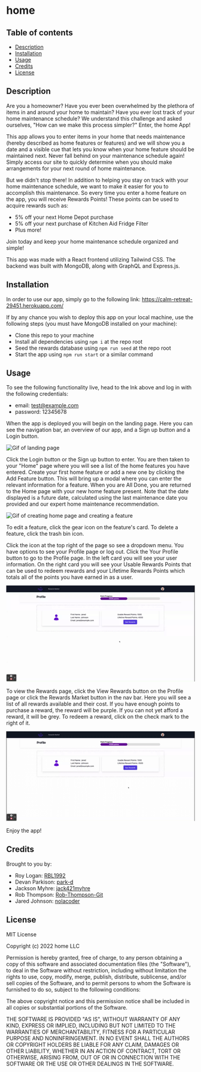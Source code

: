 # home 

## Table of contents
- [Description](#description)
- [Installation](#installation)
- [Usage](#usage)
- [Credits](#credits)
- [License](#license)


## Description

Are you a homeowner? Have you ever been overwhelmed by the plethora of items in and around your home to maintain? Have you ever lost track of your home maintenance schedule? We understand this challenge and asked ourselves, "How can we make this process simpler?" Enter, the home App!

This app allows you to enter items in your home that needs maintenance (hereby described as home features or features) and we will show you a date and a visible cue that lets you know when your home feature should be maintained next. Never fall behind on your maintenance schedule again! Simply access our site to quickly determine when you should make arrangements for your next round of home maintenance. 

But we didn't stop there! In addition to helping you stay on track with your home maintenance schedule, we want to make it easier for you to accomplish this maintenance. So every time you enter a home feature on the app, you will receive Rewards Points! These points can be used to acquire rewards such as:
- 5% off your next Home Depot purchase
- 5% off your next purchase of Kitchen Aid Fridge Filter
- Plus more!

Join today and keep your home maintenance schedule organized and simple!

This app was made with a React frontend utilizing Tailwind CSS. The backend was built with MongoDB, along with GraphQL and Express.js.


## Installation

In order to use our app, simply go to the following link: https://calm-retreat-29451.herokuapp.com/

If by any chance you wish to deploy this app on your local machine, use the following steps (you must have MongoDB installed on your machine):
- Clone this repo to your machine
- Install all dependencies using `npm i` at the repo root
- Seed the rewards database using `npm run seed` at the repo root
- Start the app using `npm run start` or a similar command

## Usage

To see the following functionality live, head to the lnk above and log in with the following credentials:
- email: test@example.com
- password: 12345678

When the app is deployed you will begin on the landing page. Here you can see the navigation bar, an overview of our app, and a Sign up button and a Login button.

![Gif of landing page](./assets/Gif%20of%20Landing%20Page.gif)

Click the Login button or the Sign up button to enter. You are then taken to your "Home" page where you will see a list of the home features you have entered. Create your first home feature or add a new one by clicking the Add Feature button. This will bring up a modal where you can enter the relevant information for a feature. When you are All Done, you are returned to the Home page with your new home feature present. Note that the date displayed is a future date, calculated using the last maintenance date you provided and our expert home maintenance recommendation.

![Gif of creating home page and creating a feature](./assets/Gif%20of%20Home%20page.gif)

To edit a feature, click the gear icon on the feature's card. To delete a feature, click the trash bin icon.

Click the icon at the top right of the page so see a dropdown menu. You have options to see your Profile page or log out. Click the Your Profile button to go to the Profile page. In the left card you will see your user information. On the right card you will see your Usable Rewards Points that can be used to redeem rewards and your Lifetime Rewards Points which totals all of the points you have earned in as a user. 

![Gif of Profile page](./assets/Gif%20of%20Profile%20page.gif)

To view the Rewards page, click the View Rewards button on the Profile page or click the Rewards Market button in the nav bar. Here you will see a list of all rewards available and their cost. If you have enough points to purchase a reward, the reward will be purple. If you can not yet afford a reward, it will be grey. To redeem a reward, click on the check mark to the right of it.

![Gif of redeeming rewards](./assets/Git%20of%20redeeming%20rewards.gif)

Enjoy the app!


## Credits

Brought to you by:

- Roy Logan: [RBL1992](https://github.com/RBL1992)
- Devan Parkison: [park-d](https://github.com/park-d)
- Jackson Myhre: [jack421myhre](https://github.com/jack421myhre)
- Rob Thompson: [Rob-Thompson-Git](https://github.com/Rob-Thompson-Git)
- Jared Johnson: [nolacoder](https://github.com/nolacoder)

## License

MIT License

Copyright (c) 2022 home LLC

Permission is hereby granted, free of charge, to any person obtaining a copy
of this software and associated documentation files (the "Software"), to deal
in the Software without restriction, including without limitation the rights
to use, copy, modify, merge, publish, distribute, sublicense, and/or sell
copies of the Software, and to permit persons to whom the Software is
furnished to do so, subject to the following conditions:

The above copyright notice and this permission notice shall be included in all
copies or substantial portions of the Software.

THE SOFTWARE IS PROVIDED "AS IS", WITHOUT WARRANTY OF ANY KIND, EXPRESS OR
IMPLIED, INCLUDING BUT NOT LIMITED TO THE WARRANTIES OF MERCHANTABILITY,
FITNESS FOR A PARTICULAR PURPOSE AND NONINFRINGEMENT. IN NO EVENT SHALL THE
AUTHORS OR COPYRIGHT HOLDERS BE LIABLE FOR ANY CLAIM, DAMAGES OR OTHER
LIABILITY, WHETHER IN AN ACTION OF CONTRACT, TORT OR OTHERWISE, ARISING FROM,
OUT OF OR IN CONNECTION WITH THE SOFTWARE OR THE USE OR OTHER DEALINGS IN THE
SOFTWARE.
